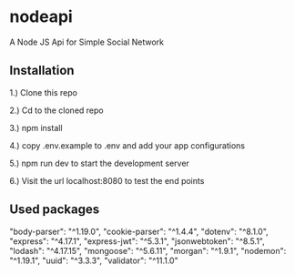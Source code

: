 # nodeapi
A Node JS Api for Simple Social Network


## Installation
1.)  Clone this repo

2.)  Cd to the cloned repo

3.)  npm install

4.)  copy .env.example to .env and add your app configurations

5.)  npm run dev to start the development server

6.)  Visit the url localhost:8080 to test the end points

## Used packages

   "body-parser": "^1.19.0", 
    "cookie-parser": "^1.4.4", 
    "dotenv": "^8.1.0", 
    "express": "^4.17.1",
    "express-jwt": "^5.3.1",
    "jsonwebtoken": "^8.5.1",
    "lodash": "^4.17.15",
    "mongoose": "^5.6.11",
    "morgan": "^1.9.1",
    "nodemon": "^1.19.1",
    "uuid": "^3.3.3",
    "validator": "^11.1.0"

